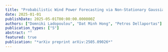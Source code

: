 ```yaml
---
title: "Probabilistic Wind Power Forecasting via Non-Stationary Gaussian Processes"
date: 2025-01-01
publishDate: 2025-05-01T00:00:00.000000Z
authors: ["Domniki Ladopoulou", "Dat Minh Hong", "Petros Dellaportas"]
publication_types: ["5"]
abstract: ""
featured: true
publication: "*arXiv preprint arXiv:2505.09026*"
---
```


